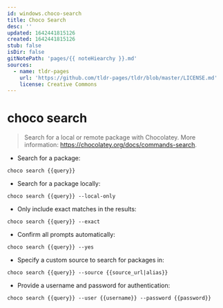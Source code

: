 ```yaml
---
id: windows.choco-search
title: Choco Search
desc: ''
updated: 1642441815126
created: 1642441815126
stub: false
isDir: false
gitNotePath: 'pages/{{ noteHiearchy }}.md'
sources:
  - name: tldr-pages
    url: 'https://github.com/tldr-pages/tldr/blob/master/LICENSE.md'
    license: Creative Commons
---
```

# choco search

> Search for a local or remote package with Chocolatey.
> More information: <https://chocolatey.org/docs/commands-search>.

- Search for a package:

`choco search {{query}}`

- Search for a package locally:

`choco search {{query}} --local-only`

- Only include exact matches in the results:

`choco search {{query}} --exact`

- Confirm all prompts automatically:

`choco search {{query}} --yes`

- Specify a custom source to search for packages in:

`choco search {{query}} --source {{source_url|alias}}`

- Provide a username and password for authentication:

`choco search {{query}} --user {{username}} --password {{password}}`

